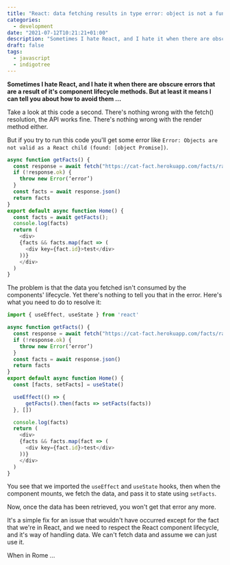 ```yaml
---
title: "React: data fetching results in type error: object is not a function"
categories:
  - development
date: "2021-07-12T10:21:21+01:00"
description: "Sometimes I hate React, and I hate it when there are obscure errors that are a result of it's component lifecycle methods. But at least it means I can tell you about how to avoid them ..."
draft: false
tags:
  - javascript
  - indigotree
---
```


**Sometimes I hate React, and I hate it when there are obscure errors that are a result of it's component lifecycle methods. But at least it means I can tell you about how to avoid them ...**

Take a look at this code a second. There's nothing wrong with the fetch() resolution, the API works fine. There's nothing wrong with the render method either.

But if you try to run this code you'll get some error like `Error: Objects are not valid as a React child (found: [object Promise])`.

```javascript
async function getFacts() {
  const response = await fetch("https://cat-fact.herokuapp.com/facts/random?amount=10")
  if (!response.ok) {
    throw new Error(‘error’)
  }
  const facts = await response.json()
  return facts
}
export default async function Home() {
  const facts = await getFacts();
  console.log(facts)
  return (
    <div>
    {facts && facts.map(fact => (
      <div key={fact.id}>test</div>
    ))}
    </div>
  )
}
```

The problem is that the data you fetched isn't consumed by the components' lifecycle. Yet there's nothing to tell you that in the error. Here's what you need to do to resolve it:

```javascript
import { useEffect, useState } from 'react'

async function getFacts() {
  const response = await fetch("https://cat-fact.herokuapp.com/facts/random?amount=10")
  if (!response.ok) {
    throw new Error(‘error’)
  }
  const facts = await response.json()
  return facts
}
export default async function Home() {
  const [facts, setFacts] = useState()

  useEffect(() => {
      getFacts().then(facts => setFacts(facts))
  }, [])

  console.log(facts)
  return (
    <div>
    {facts && facts.map(fact => (
      <div key={fact.id}>test</div>
    ))}
    </div>
  )
}
```

You see that we imported the `useEffect` and `useState` hooks, then when the component mounts, we fetch the data, and pass it to state using `setFacts`.

Now, once the data has been retrieved, you won't get that error any more.

It's a simple fix for an issue that wouldn't have occurred except for the fact that we're in React, and we need to respect the React component lifecycle, and it's way of handling data. We can't fetch data and assume we can just use it.

When in Rome ...
